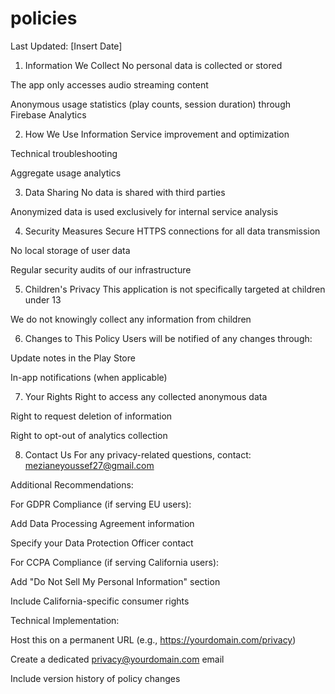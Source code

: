 # policies
Last Updated: [Insert Date]

1. Information We Collect
No personal data is collected or stored

The app only accesses audio streaming content

Anonymous usage statistics (play counts, session duration) through Firebase Analytics

2. How We Use Information
Service improvement and optimization

Technical troubleshooting

Aggregate usage analytics

3. Data Sharing
No data is shared with third parties

Anonymized data is used exclusively for internal service analysis

4. Security Measures
Secure HTTPS connections for all data transmission

No local storage of user data

Regular security audits of our infrastructure

5. Children's Privacy
This application is not specifically targeted at children under 13

We do not knowingly collect any information from children

6. Changes to This Policy
Users will be notified of any changes through:

Update notes in the Play Store

In-app notifications (when applicable)

7. Your Rights
Right to access any collected anonymous data

Right to request deletion of information

Right to opt-out of analytics collection

8. Contact Us
For any privacy-related questions, contact: mezianeyoussef27@gmail.com

Additional Recommendations:

For GDPR Compliance (if serving EU users):

Add Data Processing Agreement information

Specify your Data Protection Officer contact

For CCPA Compliance (if serving California users):

Add "Do Not Sell My Personal Information" section

Include California-specific consumer rights

Technical Implementation:

Host this on a permanent URL (e.g., https://yourdomain.com/privacy)

Create a dedicated privacy@yourdomain.com email

Include version history of policy changes
